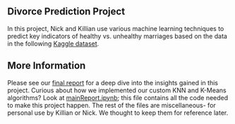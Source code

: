 ## Divorce Prediction Project
In this project, Nick and Killian use various machine learning techniques to predict key indicators of healthy vs. unhealthy marriages based on the data in the following [Kaggle dataset](https://www.kaggle.com/datasets/andrewmvd/divorce-prediction?resource=download).

## More Information
Please see our [final report](https://github.com/nickambrose7/Divorce-Predictor/blob/main/Final%20Report.pdf) for a deep dive into the insights gained in this project. Curious about how we implemented our custom KNN and K-Means algorithms? Look at [mainReport.ipynb](https://github.com/nickambrose7/Divorce-Predictor/blob/main/mainReport.ipynb); this file contains all the code needed to make this project happen. The rest of the files are miscellaneous- for personal use by Killian or Nick. We thought to keep them for reference later.